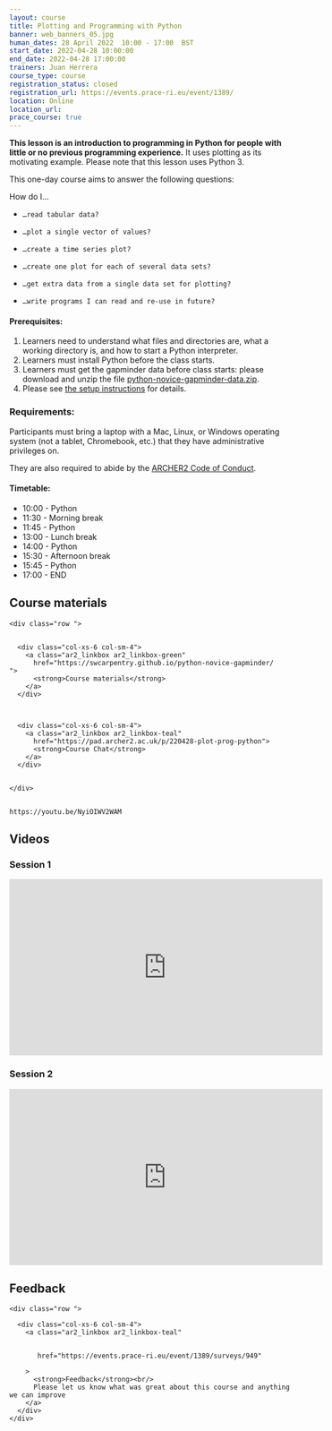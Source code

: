 ```yaml
---
layout: course
title: Plotting and Programming with Python
banner: web_banners_05.jpg 
human_dates: 28 April 2022  10:00 - 17:00  BST
start_date: 2022-04-28 10:00:00
end_date: 2022-04-28 17:00:00
trainers: Juan Herrera
course_type: course
registration_status: closed
registration_url: https://events.prace-ri.eu/event/1389/ 
location: Online
location_url:
prace_course: true
---
```


**This lesson is an introduction to programming in Python for people with little or no previous programming experience.** It uses plotting as its motivating example. Please note that this lesson uses Python 3.

This one-day course aims to answer the following questions:

How do I…

-     …read tabular data?
-     …plot a single vector of values?
-     …create a time series plot?
-     …create one plot for each of several data sets?
-     …get extra data from a single data set for plotting?
-     …write programs I can read and re-use in future?

#### Prerequisites:

1. Learners need to understand what files and directories are, what a working directory is, and how to start a Python interpreter.
1. Learners must install Python before the class starts.
1. Learners must get the gapminder data before class starts: please download and unzip the file [python-novice-gapminder-data.zip](https://swcarpentry.github.io/python-novice-gapminder/files/python-novice-gapminder-data.zip).
1. Please see [the setup instructions](https://swcarpentry.github.io/python-novice-gapminder/setup.html) for details.


### Requirements:

Participants must bring a laptop with a Mac, Linux, or Windows operating system (not a tablet, Chromebook, etc.) that they have administrative privileges on.

They are also required to abide by the [ARCHER2  Code of Conduct](../../../about/policies/code-of-conduct.html). 


#### Timetable:


- 10:00 - Python
- 11:30 - Morning break
- 11:45 - Python
- 13:00 - Lunch break
- 14:00 - Python
- 15:30 - Afternoon break
- 15:45 - Python
- 17:00 - END

<section id="service">



<h2><a name="materials">Course materials</a></h2>



    <div class="row ">	

 		
      <div class="col-xs-6 col-sm-4">
        <a class="ar2_linkbox ar2_linkbox-green" 
          href="https://swcarpentry.github.io/python-novice-gapminder/   ">
          <strong>Course materials</strong>         
        </a>
      </div>


 
      <div class="col-xs-6 col-sm-4">
        <a class="ar2_linkbox ar2_linkbox-teal" 
          href="https://pad.archer2.ac.uk/p/220428-plot-prog-python">
          <strong>Course Chat</strong>       
        </a>
      </div>
		

 	</div>
		
		
	https://youtu.be/NyiOIWV2WAM				


		
<h2><a name="videos">Videos</a></h2>

<h3>Session 1</h3>

<div>
	<iframe title="Video" width="560" height="315" src="https://www.youtube.com/embed/NyiOIWV2WAM" frameborder="0" allow="accelerometer; autoplay; encrypted-media; gyroscope; picture-in-picture" allowfullscreen></iframe>
</div>


<h3>Session 2</h3>

<div>
	<iframe title="Video" width="560" height="315" src="https://www.youtube.com/embed/nA8y7Sp_hTk" frameborder="0" allow="accelerometer; autoplay; encrypted-media; gyroscope; picture-in-picture" allowfullscreen></iframe>
</div>




<h2><a name="feedback">Feedback</a></h2>


    <div class="row ">	

      <div class="col-xs-6 col-sm-4">
        <a class="ar2_linkbox ar2_linkbox-teal" 


		   href="https://events.prace-ri.eu/event/1389/surveys/949"

		>
          <strong>Feedback</strong><br/>
          Please let us know what was great about this course and anything we can improve
        </a>
      </div>
    </div>
		
		

 
</section>


